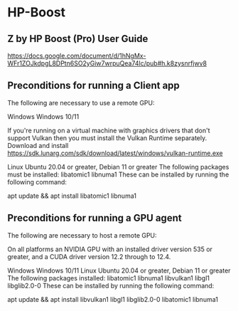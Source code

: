 # HP-Boost

## Z by HP Boost (Pro) User Guide
https://docs.google.com/document/d/1hNgMx-WFr1ZOJkdpgL8DPtn6SO2yGiw7wrpuQea74lc/pub#h.k8zysnrfjwv8

## Preconditions for running a Client app
The following are necessary to use a remote GPU:

Windows
Windows 10/11

If you're running on a virtual machine with graphics drivers that don't support Vulkan then you must install the Vulkan Runtime separately.  Download and install https://sdk.lunarg.com/sdk/download/latest/windows/vulkan-runtime.exe

Linux
Ubuntu 20.04 or greater, Debian 11 or greater
The following packages must be installed:
libatomic1
libnuma1
These can be installed by running the following command:


 apt update && apt install libatomic1 libnuma1

## Preconditions for running a GPU agent
The following are necessary to host a remote GPU:


On all platforms an NVIDIA GPU with an installed driver version 535 or greater, and a CUDA driver version 12.2 through to 12.4.

Windows
Windows 10/11
Linux
Ubuntu 20.04 or greater, Debian 11 or greater
The following packages installed:
libatomic1
libnuma1
libvulkan1
libgl1
libglib2.0-0
These can be installed by running the following command:

apt update && apt install libvulkan1 libgl1 libglib2.0-0 libatomic1 libnuma1
